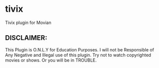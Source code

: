 # tivix
Tivix plugin for Movian


## DISCLAIMER:
This Plugin is O.N.L.Y for Education Purposes. I will not be Responsible of Any Negative and Illegal use of this plugin. Try not to watch copyrighted movies or shows. Or you will be in TROUBLE.

